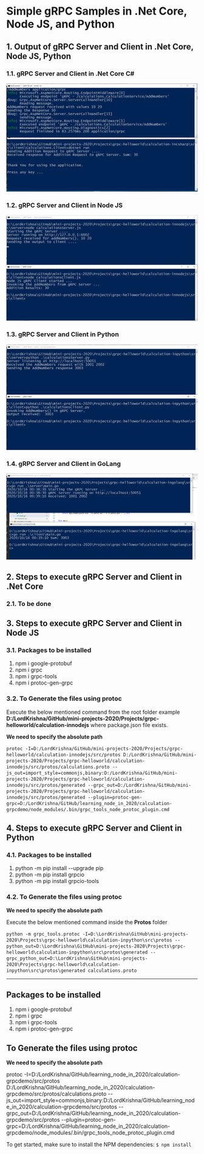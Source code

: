# Simple gRPC Samples in .Net Core, Node JS, and Python

## 1. Output of gRPC Server and Client in .Net Core, Node JS, Python

### 1.1. gRPC Server and Client in **.Net Core C#**

![.Net Core Output|150x150](./Documentation/Images/gRPC_In_CSharp.PNG)

### 1.2. gRPC Server and Client in **Node JS**

![Node JS Output|150x150](./Documentation/Images/gRPC_In_NodeJS.PNG)

### 1.3. gRPC Server and Client in **Python**

![Python Output|150x150](./Documentation/Images/gRPC_In_Python.PNG)

### 1.4. gRPC Server and Client in **GoLang**

![Python Output|150x150](./Documentation/Images/gRPC_In_GoLang.PNG)

## 2. Steps to execute gRPC Server and Client in .Net Core

### 2.1. To be done


## 3. Steps to execute gRPC Server and Client in Node JS

### 3.1. Packages to be installed

1. npm i google-protobuf
2. npm i grpc
3. npm i grpc-tools
4. npm i protoc-gen-grpc

### 3.2. To Generate the files using protoc

Execute the below mentioned command from the root folder example **D:/LordKrishna/GitHub/mini-projects-2020/Projects/grpc-helloworld/calculation-innodejs** where package.json file exists.

**We need to specify the absolute path**

```
protoc -I=D:/LordKrishna/GitHub/mini-projects-2020/Projects/grpc-helloworld/calculation-innodejs/src/protos D:/LordKrishna/GitHub/mini-projects-2020/Projects/grpc-helloworld/calculation-innodejs/src/protos/calculations.proto --js_out=import_style=commonjs,binary:D:/LordKrishna/GitHub/mini-projects-2020/Projects/grpc-helloworld/calculation-innodejs/src/protos/generated --grpc_out=D:/LordKrishna/GitHub/mini-projects-2020/Projects/grpc-helloworld/calculation-innodejs/src/protos/generated --plugin=protoc-gen-grpc=D:/LordKrishna/GitHub/learning_node_in_2020/calculation-grpcdemo/node_modules/.bin/grpc_tools_node_protoc_plugin.cmd
```


## 4. Steps to execute gRPC Server and Client in Python

### 4.1. Packages to be installed

1. python -m pip install --upgrade pip
2. python -m pip install grpcio
3. python -m pip install grpcio-tools

### 4.2. To Generate the files using protoc

**We need to specify the absolute path**

Execute the below mentioned command inside the **Protos** folder

```
python -m grpc_tools.protoc -I=D:\LordKrishna\GitHub\mini-projects-2020\Projects\grpc-helloworld\calculation-inpython\src\protos --python_out=D:\LordKrishna\GitHub\mini-projects-2020\Projects\grpc-helloworld\calculation-inpython\src\protos\generated --grpc_python_out=D:\LordKrishna\GitHub\mini-projects-2020\Projects\grpc-helloworld\calculation-inpython\src\protos\generated calculations.proto
```

*******************************************************************************************************************************

## Packages to be installed

1. npm i google-protobuf
2. npm i grpc
3. npm i grpc-tools
4. npm i protoc-gen-grpc


## To Generate the files using protoc

**We need to specify the absolute path**

protoc -I=D:/LordKrishna/GitHub/learning_node_in_2020/calculation-grpcdemo/src/protos D:/LordKrishna/GitHub/learning_node_in_2020/calculation-grpcdemo/src/protos/calculations.proto --js_out=import_style=commonjs,binary:D:/LordKrishna/GitHub/learning_node_in_2020/calculation-grpcdemo/src/protos --grpc_out=D:/LordKrishna/GitHub/learning_node_in_2020/calculation-grpcdemo/src/protos --plugin=protoc-gen-grpc=D:/LordKrishna/GitHub/learning_node_in_2020/calculation-grpcdemo/node_modules/.bin/grpc_tools_node_protoc_plugin.cmd

To get started, make sure to install the NPM dependencies:
`$ npm install`

